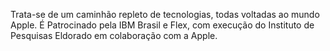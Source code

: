 Trata-se de um caminhão repleto de tecnologias, todas voltadas ao mundo Apple. É Patrocinado pela IBM Brasil e Flex, com execução do Instituto de Pesquisas Eldorado em colaboração com a Apple. 
